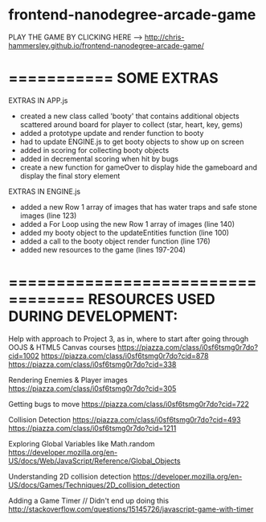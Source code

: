frontend-nanodegree-arcade-game
===============================

PLAY THE GAME BY CLICKING HERE --> http://chris-hammersley.github.io/frontend-nanodegree-arcade-game/

===========
SOME EXTRAS
===========
EXTRAS IN APP.js
* created a new class called 'booty' that contains additional objects scattered around board for player to collect (star, heart, key, gems)
* added a prototype update and render function to booty
* had to update ENGINE.js to get booty objects to show up on screen
* added in scoring for collecting booty objects
* added in decremental scoring when hit by bugs
* create a new function for gameOver to display hide the gameboard and display the final story element

EXTRAS IN ENGINE.js
* added a new Row 1 array of images that has water traps and safe stone images (line 123)
* added a For Loop using the new Row 1 array of images (line 140)
* added my booty object to the updateEntities function (line 100)
* added a call to the booty object render function (line 176)
* added new resources to the game (lines 197-204)

==================================
RESOURCES USED DURING DEVELOPMENT:
==================================
Help with approach to Project 3, as in, where to start after going through OOJS & HTML5 Canvas courses
https://piazza.com/class/i0sf6tsmg0r7do?cid=1002
https://piazza.com/class/i0sf6tsmg0r7do?cid=878
https://piazza.com/class/i0sf6tsmg0r7do?cid=338

Rendering Enemies & Player images
https://piazza.com/class/i0sf6tsmg0r7do?cid=305

Getting bugs to move
https://piazza.com/class/i0sf6tsmg0r7do?cid=722

Collision Detection
https://piazza.com/class/i0sf6tsmg0r7do?cid=493
https://piazza.com/class/i0sf6tsmg0r7do?cid=1211

Exploring Global Variables like Math.random
https://developer.mozilla.org/en-US/docs/Web/JavaScript/Reference/Global_Objects

Understanding 2D collision detection
https://developer.mozilla.org/en-US/docs/Games/Techniques/2D_collision_detection

Adding a Game Timer // Didn't end up doing this
http://stackoverflow.com/questions/15145726/javascript-game-with-timer
